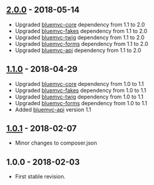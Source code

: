 ## [2.0.0] - 2018-05-14
- Upgraded [bluemvc-core](https://github.com/themichaelhall/bluemvc-core) dependency from 1.1 to 2.0
- Upgraded [bluemvc-fakes](https://github.com/themichaelhall/bluemvc-fakes) dependency from 1.1 to 2.0
- Upgraded [bluemvc-twig](https://github.com/themichaelhall/bluemvc-twig) dependency from 1.1 to 2.0
- Upgraded [bluemvc-forms](https://github.com/themichaelhall/bluemvc-forms) dependency from 1.1 to 2.0
- Upgraded [bluemvc-api](https://github.com/themichaelhall/bluemvc-api) dependency from 1.1 to 2.0

## [1.1.0] - 2018-04-29
- Upgraded [bluemvc-core](https://github.com/themichaelhall/bluemvc-core) dependency from 1.0 to 1.1
- Upgraded [bluemvc-fakes](https://github.com/themichaelhall/bluemvc-fakes) dependency from 1.0 to 1.1
- Upgraded [bluemvc-twig](https://github.com/themichaelhall/bluemvc-twig) dependency from 1.0 to 1.1
- Upgraded [bluemvc-forms](https://github.com/themichaelhall/bluemvc-forms) dependency from 1.0 to 1.1
- Added [bluemvc-api](https://github.com/themichaelhall/bluemvc-api) version 1.1

## [1.0.1] - 2018-02-07
- Minor changes to composer.json

## 1.0.0 - 2018-02-03
- First stable revision.

[2.0.0]: https://github.com/themichaelhall/bluemvc/compare/v1.1.0...v2.0.0
[1.1.0]: https://github.com/themichaelhall/bluemvc/compare/v1.0.1...v1.1.0
[1.0.1]: https://github.com/themichaelhall/bluemvc/compare/v1.0.0...v1.0.1